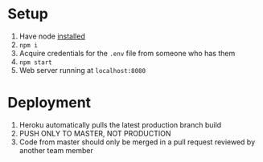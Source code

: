 # Setup
1. Have node [installed](https://nodejs.org/en/download/)
2. `npm i`
3. Acquire credentials for the `.env` file from someone who has them
4. `npm start`
5. Web server running at `localhost:8080`

# Deployment
1. Heroku automatically pulls the latest production branch build
2. PUSH ONLY TO MASTER, NOT PRODUCTION
3. Code from master should only be merged in a pull request reviewed by another team member
